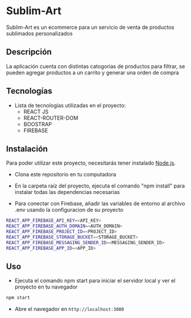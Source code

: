 # Sublim-Art

Sublim-Art es un ecommerce para un servicio de venta de productos sublimados personalizados

## Descripción

La aplicación cuenta con distintas catogorias de productos para filtrar, se pueden agregar productos a un carrito y generar una orden de compra

## Tecnologías

- Lista de tecnologías utilizadas en el proyecto:
  - REACT JS
  - REACT-ROUTER-DOM
  - BOOSTRAP
  - FIREBASE

## Instalación

Para poder utilizar este proyecto, necesitarás tener instalado [Node.js](https://nodejs.org/).

- Clona este repositorio en tu computadora
- En la carpeta raíz del proyecto, ejecuta el comando "npm install" para instalar todas las dependencias necesarias
 

- Para conectar con Firebase, añadir las variables de entorno al archivo .env usando la configuracion de su proyecto

```sh
REACT_APP_FIREBASE_API_KEY=<API_KEY>
REACT_APP_FIREBASE_AUTH_DOMAIN=<AUTH_DOMAIN>
REACT_APP_FIREBASE_PROJECT_ID=<PROJECT_ID>
REACT_APP_FIREBASE_STORAGE_BUCKET=<STORAGE_BUCKET>
REACT_APP_FIREBASE_MESSAGING_SENDER_ID=<MESSAGING_SENDER_ID>
REACT_APP_FIREBASE_APP_ID=<APP_ID>
```

## Uso

- Ejecuta el comando npm start para iniciar el servidor local y ver el proyecto en tu navegador

```sh
npm start
```
- Abre el navegador en `http://localhost:3000`



